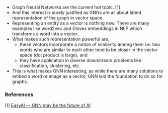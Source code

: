 - Graph Neural Networks are the current hot topic. [1] 
- And this interest is surely justified as GNNs are all about latent representation of the graph in vector space. 
- Representing an entity as a vector is nothing new. There are many examples like word2vec and Gloves embeddings in NLP which transforms a word into a vector. 
- What makes such representation powerful are,
  - these vectors incorporate a notion of similarity among them i.e. two words who are similar to each other tend to be closer in the vector space (dot product is large), and
  - they have application in diverse downstream problems like classification, clustering, etc. 
- This is what makes GNN interesting, as while there are many solutions to embed a word or image as a vector, GNN laid the foundation to do so for graphs.

### References

[1] [EasyAI — GNN may be the future of AI](https://easyai.tech/en/blog/gnn-ai-future/)
